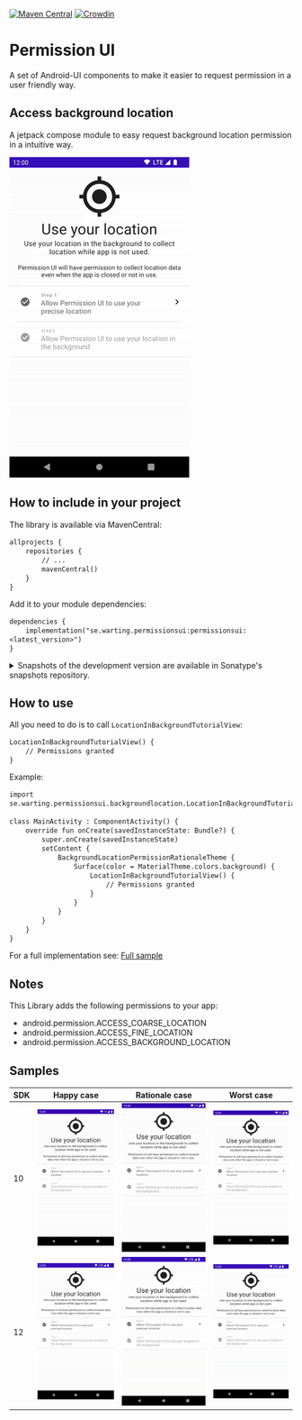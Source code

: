 [![Maven Central](https://maven-badges.herokuapp.com/maven-central/se.warting.permissionsui/permissionsui/badge.png)](https://maven-badges.herokuapp.com/maven-central/se.warting.permissionsui/permissionsui)
[![Crowdin](https://badges.crowdin.net/permissions-ui/localized.svg)](https://crowdin.com/project/permissions-ui)

# Permission UI

A set of Android-UI components to make it easier to request permission in a user friendly way.

## Access background location 
A jetpack compose module to easy request background location permission in a intuitive way.

![happy case gif](screenshot/sdk12_happy_case.gif)

## How to include in your project
The library is available via MavenCentral:
```
allprojects {
    repositories {
        // ...
        mavenCentral()
    }
}
```

Add it to your module dependencies:
```
dependencies {
    implementation("se.warting.permissionsui:permissionsui:<latest_version>")
}
```

<details>
<summary>Snapshots of the development version are available in Sonatype's snapshots repository.</summary>
<p>

[![Sonatype Nexus (Snapshots)](https://img.shields.io/nexus/s/se.warting.permissionsui/permissionsui?server=https%3A%2F%2Foss.sonatype.org)](https://oss.sonatype.org/content/repositories/snapshots/se/warting/permissionsui/permissionsui/)

```groovy
allprojects {
    repositories {
        // ...
        maven {
            url 'https://oss.sonatype.org/content/repositories/snapshots/'
        }
    }
}
```

</p>
</details>

## How to use
All you need to do is to call `LocationInBackgroundTutorialView`:
```
LocationInBackgroundTutorialView() {
    // Permissions granted 
}
```


Example:
```
import se.warting.permissionsui.backgroundlocation.LocationInBackgroundTutorialView

class MainActivity : ComponentActivity() {
    override fun onCreate(savedInstanceState: Bundle?) {
        super.onCreate(savedInstanceState)
        setContent {
            BackgroundLocationPermissionRationaleTheme {
                Surface(color = MaterialTheme.colors.background) {
                    LocationInBackgroundTutorialView() {
                        // Permissions granted 
                    }
                }
            }
        }
    }
}
```
For a full implementation see: [Full sample](app/src/main/java/se/warting/backgroundlocationpermissionrationale/MainActivity.kt)

## Notes
This Library adds the following permissions to your app: 
- android.permission.ACCESS_COARSE_LOCATION
- android.permission.ACCESS_FINE_LOCATION
- android.permission.ACCESS_BACKGROUND_LOCATION

## Samples
| SDK | Happy case | Rationale case | Worst case |
| --- | --- | --- | --- |
| 10 | ![happy case gif](screenshot/sdk10_happy_case.gif) | ![rationale case gif](screenshot/sdk10_rationale_case.gif) | ![worst case gif](screenshot/sdk10_worst_case.gif) |
| 12 | ![happy case gif](screenshot/sdk12_happy_case.gif) | ![rationale case gif](screenshot/sdk12_rationale_case.gif) | ![worst case gif](screenshot/sdk12_worst_case.gif) |
